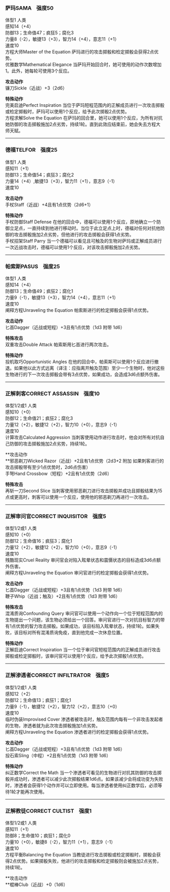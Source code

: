 ### 萨玛SAMA    强度50

体型1 人类\
感知14（+4）\
防御13；生命值47；疯狂5；腐化3\
力量8（-2），敏捷13（+3），智力14（+4），意志11（+1）\
速度10\
方程大师Master of the Equation
萨玛进行的攻击掷骰和检定掷骰会获得2点优势。\
优雅数学Mathematical Elegance
当萨玛开始回合时，她可使用的动作次数增加1。此外，她每轮可使用3个反应。

**攻击动作**\
镰刀Sickle（近战）+3（2d6）

**特殊动作**\
完美启迪Perfect Inspiration
当位于萨玛短程范围内的正解成员进行一次攻击掷骰或检定掷骰时，萨玛可以使用1个反应，给予此次掷骰2点优势。\
方程求解Solve the Equation
在萨玛的回合里，她可以使用1个反应，为所有对抗她防御的攻击掷骰施加2点劣势，持续1轮。直到此效应结束前，她会失去方程大师天赋。

------------------------------------------------------------------------

### 德福TELFOR    强度25

体型1 人类\
感知11（+1）\
防御13；生命值54；疯狂3；腐化2\
力量14（+4）,敏捷13（+3），智力11（+1），意志9（-1）\
速度10

**攻击动作**\
手杖Staff（近战）+4且有1点优势（2d6+1）

**特殊动作**\
手杖防御Staff Defense
在他的回合中，德福可以使用1个反应，原地确立一个防御立足点，一直持续到他进行移动时。当位于此立足点上时，德福对任何对抗他防御的攻击掷骰施加2点劣势，但他进行的攻击掷骰会获得1点劣势。\
手杖招架Staff Parry
当一个德福可以看见且可触及的生物对萨玛或正解成员进行一次近战攻击时，德福可以使用1个反应，对该攻击掷骰施加2点劣势。

------------------------------------------------------------------------

### 帕索斯PASUS    强度25

体型1 人类\
感知14（+4）\
防御13；生命值49；疯狂2；腐化1\
力量9（-1），敏捷13（+3），智力14（+4），意志11（+1）\
速度10\
阐释方程Unraveling the Equation 帕索斯进行的检定掷骰会获得1点优势。

**攻击动作**\
匕首Dagger（近战或短程）+3且有1点优势（1d3 附带 1d6）

**特殊攻击**\
双重攻击Double Attack 帕索斯用匕首进行两次攻击。

**特殊动作**\
投机取巧Opportunistic Angles
在他的回合中，帕索斯可以使用1个反应进行撤退。如果他以此方式远离（译注：应指离开触及范围）至少一个生物时，他对这些生物进行的下一次攻击掷骰会带有3点优势，如果成功，会造成3d6点额外伤害。

------------------------------------------------------------------------

### 正解刺客CORRECT ASSASSIN    强度10

体型1/2或1 人类\
感知10（+0）\
防御12；生命值21；疯狂2；腐化3\
力量12（+2），敏捷12（+2），智力10（+0），意志9（-1）\
速度10\
计算攻击Calculated Aggression
当刺客使用动作进行攻击时，他会对所有对抗自己防御的攻击掷骰施加2点劣势，持续1轮。

**攻击动作\
**邪恶剃刀Wicked Razor（近战）+2且有1点优势（2d3+2 附加
如果刺客进行的攻击掷骰带有至少1点优势时，2d6点伤害）\
手弩Hand Crossbow（短程）+2且有1点优势（2d6）

**特殊攻击**\
再斩一刀Second Slice
当刺客使用邪恶剃刀进行攻击掷骰并成功且掷骰结果为15点或更高时，刺客可以使用一个反应，使用他的邪恶剃刀再进行一次攻击。

------------------------------------------------------------------------

### 正解审问官CORRECT INQUISITOR    强度5

体型1/2或1 人类\
感知10（+0）\
防御12；生命值16；疯狂3；腐化1\
力量12（+2），敏捷12（+2），智力10（+0），意志9（-1）\
速度10\
残酷现实Cruel Reality
审问官会对陷入眩晕状态和震慑状态的目标造成3d6点额外伤害。\
阐释方程Unraveling the Equation 审问官进行的检定掷骰会获得1点优势。

**攻击动作**\
匕首Dagger（近战或短程）+3且有1点优势（1d3 附带 1d6）\
鞭子Whip（近战；触及）+2且有1点优势（1d3 附带 1d6）

**特殊攻击**\
混淆质询Confounding Query
审问官可以使用一个动作向一个位于短程范围内的生物提出一个问题，该生物必须给出一个回答。审问官进行一次对抗目标智力的带有1点优势的智力攻击掷骰。如果成功，该目标陷入眩晕状态，持续1轮。如果失败，该目标对所有混淆质询免疫，直到他完成一次休息位置。

**特殊动作**\
正解启迪Correct Inspiration
当一个位于审问官短程范围内的正解成员进行攻击掷骰或检定掷骰时，该审问官可以使用1个反应，给予此次掷骰1点优势。

------------------------------------------------------------------------

### 正解渗透者CORRECT INFILTRATOR    强度5

体型1/2或1 人类\
感知12（+2）\
防御12；生命值13；疯狂1；腐化1\
力量9（-1），敏捷12（+2），智力12（+2），意志10（+0）\
速度10\
临时伪装Improvised Cover
渗透者被攻击时，触及范围内每有一个非攻击发起者的生物，渗透者就为此次攻击掷骰施加1点劣势。\
阐释方程Unraveling the Equation 渗透者进行的检定掷骰会获得1点优势。

**攻击动作**\
匕首Dagger（近战或短程）+3且有1点优势（1d3 附带 1d6）\
投石索Sling（中程）+2且有1点优势（1d3 附带 1d6）

**特殊动作**\
纠正数学Correct the Math
当一个渗透者可看见的生物进行对抗其防御的攻击掷骰并成功时，渗透者可以减少此次掷骰结果1d6点。如果该减少会将成功变为失败时，渗透者会获得1个动作并可以立即使用。每当渗透者使用纠正数学后，必须等待1轮才能再次使用。

------------------------------------------------------------------------

### 正解教徒CORRECT CULTIST    强度1

体型1/2或1 人类\
感知11（+1）\
防御8；生命值10；疯狂1；腐化0\
力量10（+0），敏捷8（-2），智力11（+1），意志9（-1）\
速度10\
方程平衡Balancing the Equation
当教徒进行攻击掷骰或检定掷骰时，掷骰会获得2点优势。如果掷骰失败，他进行的攻击掷骰和检定掷骰则会被施加2点劣势，持续1轮。

**攻击动作\
**棍棒Club（近战）+0（1d6）
